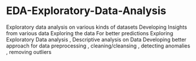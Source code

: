 # EDA-Exploratory-Data-Analysis
Exploratory data analysis on various kinds of datasets
Developing Insights from various data 
Exploring the data For better predictions
Exploring Exploratory Data analysis , Descriptive analysis on Data
Developing better approach for data preprocessing , cleaning/cleansing , detecting anomalies , removing outliers
